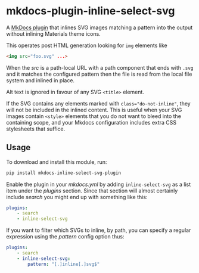 # mkdocs-plugin-inline-select-svg

A [MkDocs plugin] that inlines SVG images matching a pattern into the output without inlining Materials theme icons.

This operates post HTML generation looking for `img` elements like

```html
<img src="foo.svg" ...>
```

When the *src* is a path-local URL with a path component that ends
with `.svg` and it matches the configured pattern then the file is
read from the local file system and inlined in place.

Alt text is ignored in favour of any SVG `<title>` element.

If the SVG contains any elements marked with `class="do-not-inline"`,
they will not be included in the inlined content.
This is useful when your SVG images contain `<style>` elements that
you do not want to bleed into the containing scope, and your Mkdocs
configuration includes extra CSS stylesheets that suffice.

## Usage

To download and install this module, run:

```sh
pip install mkdocs-inline-select-svg-plugin
```

Enable the plugin in your *mkdocs.yml* by adding `inline-select-svg` as a list item under the *plugins* section.  Since that section will almost certainly include *search* you might end up with something like this:

```yaml
plugins:
    - search
    - inline-select-svg
```

If you want to filter which SVGs to inline, by path, you can specify a regular expression using the *pattern* config option thus:

```yaml
plugins:
    - search
    - inline-select-svg:
        pattern: "[.]inline[.]svg$"
```

[MkDocs plugin]: https://www.mkdocs.org/dev-guide/plugins/
